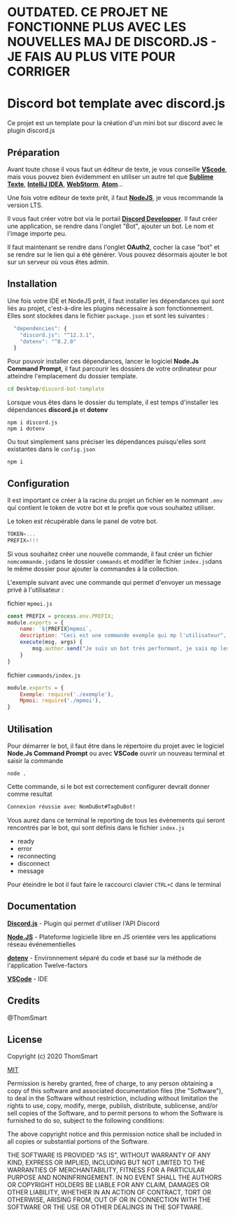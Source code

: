 # OUTDATED. CE PROJET NE FONCTIONNE PLUS AVEC LES NOUVELLES MAJ DE DISCORD.JS - JE FAIS AU PLUS VITE POUR CORRIGER
# Discord bot template avec discord.js

Ce projet est un template pour la création d'un mini bot sur discord avec le plugin discord.js

## Préparation

Avant toute chose il vous faut un éditeur de texte, je vous conseille **[VScode](https://code.visualstudio.com/)**, mais vous pouvez bien évidemment en utiliser un autre tel que **[Sublime Texte](https://www.sublimetext.com/)**, **[IntelliJ IDEA](https://www.jetbrains.com/idea/)**, **[WebStorm](https://www.jetbrains.com/webstorm/)**, **[Atom](https://atom.io/)**... 

Une fois votre editeur de texte prêt, il faut **[NodeJS](https://nodejs.org/en/)**, je vous recommande la version LTS.

Il vous faut créer votre bot via le portail **[Discord Developper](https://discord.com/developers/applications)**. Il faut créer une application, se rendre dans l'onglet "Bot", ajouter un bot. Le nom et l'image importe peu.

Il faut maintenant se rendre dans l'onglet **OAuth2**, cocher la case "bot" et se rendre sur le lien qui a été générer. Vous pouvez désormais ajouter le bot sur un serveur où vous êtes admin.

## Installation

Une fois votre IDE et NodeJS prêt, il faut installer les dépendances qui sont liés au projet, c'est-à-dire les plugins nécessaire à son fonctionnement. Elles sont stockées dans le fichier `package.json` et sont les suivantes :
```js
  "dependencies": {
    "discord.js": "^12.3.1",
    "dotenv": "^8.2.0"
  }
```

Pour pouvoir installer ces dépendances, lancer le logiciel **Node.Js Command Prompt**, il faut parcourir les dossiers de votre ordinateur pour atteindre l'emplacement du dossier template.

```bat
cd Desktop/discord-bot-template
```
Lorsque vous êtes dans le dossier du template, il est temps d'installer les dépendances **discord.js** et **dotenv**
```nodejs
npm i discord.js
npm i dotenv
```
Ou tout simplement sans préciser les dépendances puisqu'elles sont existantes dans le `config.json`
```nodejs
npm i
```


## Configuration
Il est important ce créer à la racine du projet un fichier en le nommant `.env` qui contient le token de votre bot et le prefix que vous souhaitez utiliser. 

Le token est récupérable dans le panel de votre bot.
```js
TOKEN=...
PREFIX=!!!
```

Si vous souhaitez créer une nouvelle commande, il faut créer un fichier `nomcommande.js`dans le dossier `commands` et modifier le fichier `index.js`dans le même dossier pour ajouter la commandes à la collection.

L'exemple suivant avec une commande qui permet d'envoyer un message privé à l'utilisateur :

fichier `mpmoi.js`
```js
const PREFIX = process.env.PREFIX;
module.exports = {
    name: `${PREFIX}mpmoi`,
    description: "Ceci est une commande exemple qui mp l'utilisateur",
    execute(msg, args) {
        msg.author.send("Je suis un bot très performant, je sais mp les utilisateurs !");
    }
}
```
fichier `commands/index.js`
```js
module.exports = {
    Exemple: require('./exemple'),
    Mpmoi: require('./mpmoi'),
}
```

## Utilisation
Pour démarrer le bot, il faut être dans le répertoire du projet avec le logiciel **Node.Js Command Prompt** ou avec **VSCode** ouvrir un nouveau terminal et saisir la commande
```node
node .
```
Cette commande, si le bot est correctement configurer devrait donner comme resultat
```bat
Connexion réussie avec NomDuBot#TagDuBot!
```
Vous aurez dans ce terminal le reporting de tous les évènements qui seront rencontrés par le bot, qui sont définis dans le fichier `index.js`
- ready
- error
- reconnecting
- disconnect
- message


Pour éteindre le bot il faut faire le raccourci clavier `CTRL+C` dans le terminal

## Documentation
**[Discord.js](https://discord.js.org/#/docs/main/stable/general/welcome)** - Plugin qui permet d'utiliser l'API Discord

**[Node.JS](https://nodejs.org/dist/latest-v12.x/docs/api/)** - Plateforme logicielle libre en JS orientée vers les applications réseau événementielles

**[dotenv](https://www.npmjs.com/package/dotenv)** - Environnement séparé du code et basé sur la méthode de l'application Twelve-factors

**[VSCode](https://code.visualstudio.com/docs)** - IDE


## Credits
@ThomSmart


## License
Copyright (c) 2020 ThomSmart

[MIT](https://choosealicense.com/licenses/mit/)

Permission is hereby granted, free of charge, to any person obtaining a copy
of this software and associated documentation files (the "Software"), to deal
in the Software without restriction, including without limitation the rights
to use, copy, modify, merge, publish, distribute, sublicense, and/or sell
copies of the Software, and to permit persons to whom the Software is
furnished to do so, subject to the following conditions:

The above copyright notice and this permission notice shall be included in all
copies or substantial portions of the Software.

THE SOFTWARE IS PROVIDED "AS IS", WITHOUT WARRANTY OF ANY KIND, EXPRESS OR
IMPLIED, INCLUDING BUT NOT LIMITED TO THE WARRANTIES OF MERCHANTABILITY,
FITNESS FOR A PARTICULAR PURPOSE AND NONINFRINGEMENT. IN NO EVENT SHALL THE
AUTHORS OR COPYRIGHT HOLDERS BE LIABLE FOR ANY CLAIM, DAMAGES OR OTHER
LIABILITY, WHETHER IN AN ACTION OF CONTRACT, TORT OR OTHERWISE, ARISING FROM,
OUT OF OR IN CONNECTION WITH THE SOFTWARE OR THE USE OR OTHER DEALINGS IN THE
SOFTWARE.
